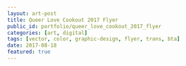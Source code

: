 ```yaml
---
layout: art-post
title: Queer Love Cookout 2017 Flyer
public_id: portfolio/queer_love_cookout_2017_flyer
categories: [art, digital]
tags: [vector, color, graphic-design, flyer, trans, bta]
date: 2017-08-18
featured: true
---
```

